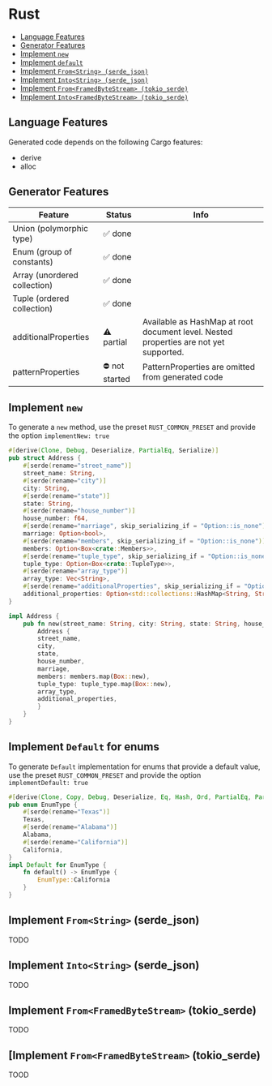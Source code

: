 # Rust

<!-- toc is generated with GitHub Actions do not remove toc markers -->

<!-- toc -->

- [Language Features](#language-features)
- [Generator Features](#generator-features)
- [Implement `new`](#implement-new)
- [Implement `default`](#implement-default)
- [Implement `From<String> (serde_json)`](#implement-from_json_string)
- [Implement `Into<String> (serde_json)`](#implement-to_json_stringn)
- [Implement `From<FramedByteStream> (tokio_serde)`](#implement-from-framed-byte-stream)
- [Implement `Into<FramedByteStream> (tokio_serde)`](#implement-into-framed-byte-stream)
<!-- tocstop -->

## Language Features

Generated code depends on the following Cargo features:

- derive
- alloc

## Generator Features


| **Feature**                  | **Status**    | **Info**                                                                              |
|------------------------------|---------------|---------------------------------------------------------------------------------------|
| Union (polymorphic type)     | ✅ done        |                                                                                       |
| Enum (group of constants)    | ✅ done        |                                                                                       |
| Array (unordered collection) | ✅ done        |                                                                                       |
| Tuple (ordered collection)   |  ✅ done       |                                                                                       |
| additionalProperties         | ⚠️ partial    | Available as HashMap at root document level. Nested properties are not yet supported. |
| patternProperties            | ⛔ not started | PatternProperties are omitted from generated code                                     |


## Implement `new`

To generate a `new` method, use the preset `RUST_COMMON_PRESET` and provide the option `implementNew: true`

```rust
#[derive(Clone, Debug, Deserialize, PartialEq, Serialize)]
pub struct Address {
    #[serde(rename="street_name")]
    street_name: String,
    #[serde(rename="city")]
    city: String,
    #[serde(rename="state")]
    state: String,
    #[serde(rename="house_number")]
    house_number: f64,
    #[serde(rename="marriage", skip_serializing_if = "Option::is_none")]
    marriage: Option<bool>,
    #[serde(rename="members", skip_serializing_if = "Option::is_none")]
    members: Option<Box<crate::Members>>,
    #[serde(rename="tuple_type", skip_serializing_if = "Option::is_none")]
    tuple_type: Option<Box<crate::TupleType>>,
    #[serde(rename="array_type")]
    array_type: Vec<String>,
    #[serde(rename="additionalProperties", skip_serializing_if = "Option::is_none")]
    additional_properties: Option<std::collections::HashMap<String, String>>,
}

impl Address {
    pub fn new(street_name: String, city: String, state: String, house_number: f64, marriage: Option<bool>, members: Option<crate::Members>, tuple_type: Option<crate::TupleType>, array_type: Vec<String>, additional_properties: Option<std::collections::HashMap<String, String>>) -> Address {
        Address {
        street_name,
        city,
        state,
        house_number,
        marriage,
        members: members.map(Box::new),
        tuple_type: tuple_type.map(Box::new),
        array_type,
        additional_properties,
        }
    }
}
```

## Implement `Default` for enums

To generate `Default` implementation for enums that provide a default value, use the preset `RUST_COMMON_PRESET` and provide the option `implementDefault: true`


```rust
#[derive(Clone, Copy, Debug, Deserialize, Eq, Hash, Ord, PartialEq, PartialOrd, Serialize)]
pub enum EnumType {
    #[serde(rename="Texas")]
    Texas,
    #[serde(rename="Alabama")]
    Alabama,
    #[serde(rename="California")]
    California,
}
impl Default for EnumType {
    fn default() -> EnumType {
        EnumType::California
    }
}
```

## Implement `From<String>` (serde_json)

TODO

## Implement `Into<String>` (serde_json)

TODO

## Implement `From<FramedByteStream>` (tokio_serde)

TODO

## [Implement `From<FramedByteStream>` (tokio_serde)

TOOD